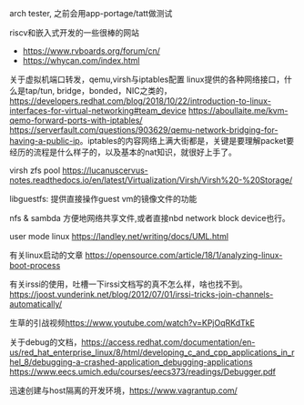arch tester, 之前会用app-portage/tatt做测试

riscv和嵌入式开发的一些很棒的网站
- <https://www.rvboards.org/forum/cn/>
- <https://whycan.com/index.html>

关于虚拟机端口转发，qemu,virsh与iptables配置
linux提供的各种网络接口，什么是tap/tun, bridge，bonded，NIC之类的，<https://developers.redhat.com/blog/2018/10/22/introduction-to-linux-interfaces-for-virtual-networking#team_device>
<https://aboullaite.me/kvm-qemo-forward-ports-with-iptables/>
<https://serverfault.com/questions/903629/qemu-network-bridging-for-having-a-public-ip>。iptables的内容网络上满大街都是，关键是要理解packet要经历的流程是什么样子的，以及基本的nat知识，就很好上手了。

virsh zfs pool
<https://lucanuscervus-notes.readthedocs.io/en/latest/Virtualization/Virsh/Virsh%20-%20Storage/>

libguestfs: 提供直接操作guest vm的镜像文件的功能

nfs & sambda 方便地网络共享文件,或者直接nbd network block device也行。

user mode linux <https://landley.net/writing/docs/UML.html>

有关linux启动的文章
<https://opensource.com/article/18/1/analyzing-linux-boot-process>


有关irssi的使用，吐槽一下irssi文档写的真不怎么样，啥也找不到。
<https://joost.vunderink.net/blog/2012/07/01/irssi-tricks-join-channels-automatically/>

生草的引战视频<https://www.youtube.com/watch?v=KPjOqRKdTkE>

关于debug的文档，<https://access.redhat.com/documentation/en-us/red_hat_enterprise_linux/8/html/developing_c_and_cpp_applications_in_rhel_8/debugging-a-crashed-application_debugging-applications> <https://www.eecs.umich.edu/courses/eecs373/readings/Debugger.pdf>

迅速创建与host隔离的开发环境，<https://www.vagrantup.com/>
